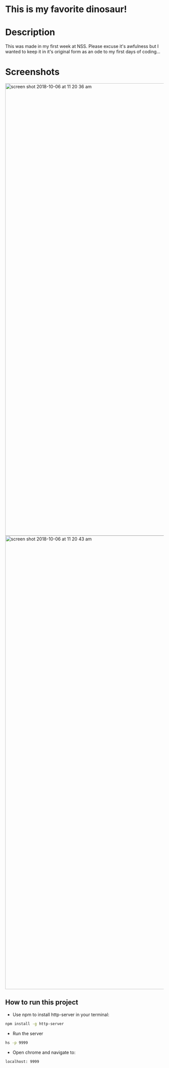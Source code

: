 # This is my favorite dinosaur!

# Description

This was made in my first week at NSS. Please excuse it's awfulness but I wanted to keep it in it's original form as an ode to my first days of coding...

# Screenshots
<img width="1436" alt="screen shot 2018-10-06 at 11 20 36 am" src="https://user-images.githubusercontent.com/16019344/46573383-e79e8c80-c959-11e8-84ca-0a4dfd5deb9b.png">
<img width="1440" alt="screen shot 2018-10-06 at 11 20 43 am" src="https://user-images.githubusercontent.com/16019344/46573386-eec59a80-c959-11e8-9e86-997ef1aed7fc.png">

## How to run this project
* Use npm to install http-server in your terminal: 
```sh
npm install -g http-server
```
* Run the server
```sh
hs -p 9999
```
* Open chrome and navigate to: 
```
localhost: 9999
```